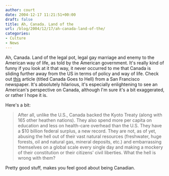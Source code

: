 ```yaml
---
author: court
date: 2004-12-17 11:21:51+00:00
draft: false
title: Ah, Canada. Land of the
url: /blog/2004/12/17/ah-canada-land-of-the/
categories:
- Culture
- News
---
```


Ah, Canada. Land of the legal pot, legal gay marriage and enemy to the American way of life, as told by the American government. It's really kind of funny if you look at it that way, it never occurred to me that Canada is sliding further away from the US in terms of policy and way of life. Check out [this](http://sfgate.com/cgi-bin/article.cgi?f=/g/a/2004/12/15/notes121504.DTL&nl=fix) article (titled Canada Goes to Hell) from a San Francisco newspaper. It's absolutely hilarious, it's especially enlightening to see an American's perspective on Canada, although I'm sure it's a bit exaggerated, or rather I hope it is.

Here's a bit:


<blockquote>After all, unlike the U.S., Canada backed the Kyoto Treaty (along with 165 other heathen nations). They also spend more per capita on education and less on health-care overhead than the U.S. They have a $10 billion federal surplus, a new record. They are not, as of yet, abusing the hell out of their vast natural resources (freshwater, huge forests, oil and natural gas, mineral deposits, etc.) and embarrassing themselves on a global scale every single day and making a mockery of their constitution or their citizens' civil liberties. What the hell is wrong with them?</blockquote>


Pretty good stuff, makes you feel good about being Canadian.
